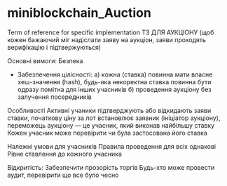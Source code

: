 # miniblockchain_Auction
Term of reference for specific implementation
TЗ ДЛЯ АУКЦІОНУ (щоб кожен бажаючий міг надіслати заяву на аукціон, заяви проходять верифікацію і підтвержуються)

Основні вимоги:
Безпека
- Забезпечення цілісності:
а) кожна (ставка) повинна мати власне хеш-значення (hash), будь-яка некоректна ставка повинна бути одразу помітна для інших учасників
б) проведення аукціону без залучення посередників

Особливості
Aктивні учаники підтверджують або відкидають заяви ставки, початкову ціну за лот встановлює заявник (ініціатор аукціону), переможець аукціону — це учасник, який виконав найбільшу ставку
Кожен учасник може перевірити чи була застосована його ставка

Належні умови для учасників
Правила проведення для всіх однакові
Рівне ставлення до кожного учасника

Відкритість:
Забезпечити прозорість торгів
Будь-хто може провести аудит, перевірити що все було чесно
